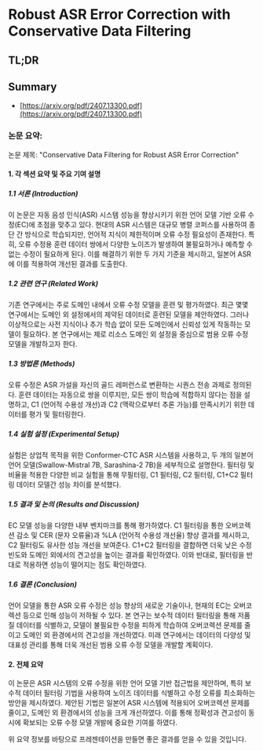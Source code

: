# Robust ASR Error Correction with Conservative Data Filtering
## TL;DR
## Summary
- [https://arxiv.org/pdf/2407.13300.pdf](https://arxiv.org/pdf/2407.13300.pdf)

### 논문 요약: 
논문 제목: "Conservative Data Filtering for Robust ASR Error Correction" 

#### 1. 각 섹션 요약 및 주요 기여 설명

##### 1.1 서론 (Introduction)
이 논문은 자동 음성 인식(ASR) 시스템 성능을 향상시키기 위한 언어 모델 기반 오류 수정(EC)에 초점을 맞추고 있다. 현대의 ASR 시스템은 대규모 병렬 코퍼스를 사용하여 종단 간 방식으로 학습되지만, 언어적 지식이 제한적이며 오류 수정 필요성이 존재한다. 특히, 오류 수정용 훈련 데이터 쌍에서 다양한 노이즈가 발생하여 불필요하거나 예측할 수 없는 수정이 필요하게 된다. 이를 해결하기 위한 두 가지 기준을 제시하고, 일본어 ASR에 이를 적용하여 개선된 결과를 도출한다.

##### 1.2 관련 연구 (Related Work)
기존 연구에서는 주로 도메인 내에서 오류 수정 모델을 훈련 및 평가하였다. 최근 몇몇 연구에서는 도메인 외 설정에서의 제약된 데이터로 훈련된 모델을 제안하였다. 그러나 이상적으로는 사전 지식이나 추가 학습 없이 모든 도메인에서 신뢰성 있게 작동하는 모델이 필요하다. 본 연구에서는 제로 리소스 도메인 외 설정을 중심으로 범용 오류 수정 모델을 개발하고자 한다.

##### 1.3 방법론 (Methods)
오류 수정은 ASR 가설을 자신의 골드 레퍼런스로 변환하는 시퀀스 전송 과제로 정의된다. 훈련 데이터는 자동으로 쌍을 이루지만, 모든 쌍이 학습에 적합하지 않다는 점을 설명하고, C1 (언어적 수용성 개선)과 C2 (맥락으로부터 추론 가능)를 만족시키기 위한 데이터를 평가 및 필터링한다.

##### 1.4 실험 설정 (Experimental Setup)
실험은 상업적 목적을 위한 Conformer-CTC ASR 시스템을 사용하고, 두 개의 일본어 언어 모델(Swallow-Mistral 7B, Sarashina-2 7B)을 세부적으로 설명한다. 필터링 및 비율을 적용한 다양한 비교 실험을 통해 무필터링, C1 필터링, C2 필터링, C1+C2 필터링 데이터 모델간 성능 차이를 분석했다.

##### 1.5 결과 및 논의 (Results and Discussion)
EC 모델 성능을 다양한 내부 벤치마크를 통해 평가하였다. C1 필터링을 통한 오버코렉션 감소 및 CER (문자 오류율)과 %LA (언어적 수용성 개선율) 향상 결과를 제시하고, C2 필터링도 유사한 성능 개선을 보여준다. C1+C2 필터링을 결합하면 더욱 낮은 수정 빈도와 도메인 외에서의 견고성을 높이는 결과를 확인하였다. 이와 반대로, 필터링을 반대로 적용하면 성능이 떨어지는 점도 확인하였다.

##### 1.6 결론 (Conclusion)
언어 모델을 통한 ASR 오류 수정은 성능 향상의 새로운 기술이나, 현재의 EC는 오버코렉션 등으로 인해 성능이 저하될 수 있다. 본 연구는 보수적 데이터 필터링을 통해 저품질 데이터를 식별하고, 모델이 불필요한 수정을 피하게 학습하여 오버코렉션 문제를 줄이고 도메인 외 환경에서의 견고성을 개선하였다. 미래 연구에서는 데이터의 다양성 및 대표성 관리를 통해 더욱 개선된 범용 오류 수정 모델을 개발할 계획이다.

#### 2. 전체 요약
이 논문은 ASR 시스템의 오류 수정을 위한 언어 모델 기반 접근법을 제안하며, 특히 보수적 데이터 필터링 기법을 사용하여 노이즈 데이터를 식별하고 수정 오류를 최소화하는 방안을 제시하였다. 제안된 기법은 일본어 ASR 시스템에 적용되어 오버코렉션 문제를 줄이고, 도메인 외 환경에서의 성능을 크게 개선하였다. 이를 통해 정확성과 견고성이 동시에 확보되는 오류 수정 모델 개발에 중요한 기여를 하였다.

위 요약 정보를 바탕으로 프레젠테이션을 만들면 좋은 결과를 얻을 수 있을 것입니다.